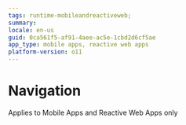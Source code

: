 ```yaml
---
tags: runtime-mobileandreactiveweb;  
summary: 
locale: en-us
guid: 0ca561f5-af91-4aee-ac5e-1cbd2d6cf5ae
app_type: mobile apps, reactive web apps
platform-version: o11
---
```


# Navigation

<div class="info" markdown="1">

Applies to Mobile Apps and Reactive Web Apps only

</div>
